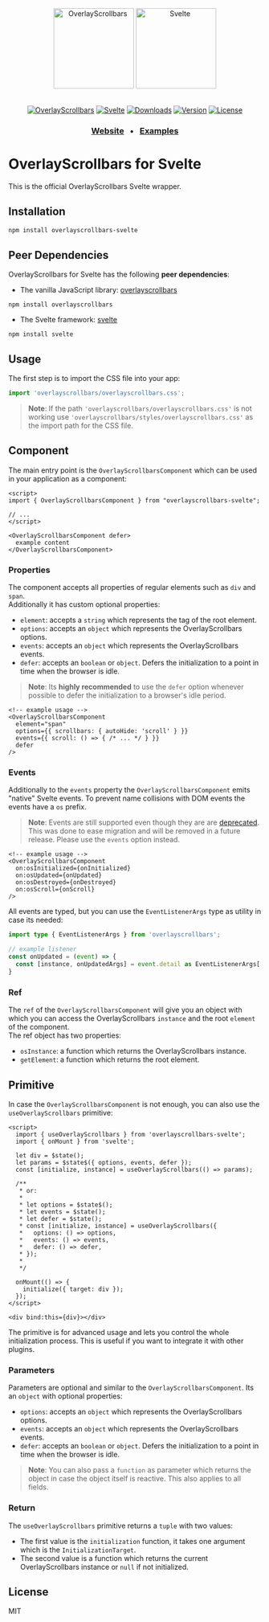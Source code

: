 <div align="center">
  <a href="https://kingsora.github.io/OverlayScrollbars"><img src="https://raw.githubusercontent.com/KingSora/OverlayScrollbars/master/logo/logo.png" width="160" height="160" alt="OverlayScrollbars"></a>
  <a href="https://svelte.dev/"><img src="https://raw.githubusercontent.com/KingSora/OverlayScrollbars/master/packages/overlayscrollbars-svelte/logo.svg" width="160" height="160" alt="Svelte"></a>
</div>
<br />
<div align="center">

  [![OverlayScrollbars](https://img.shields.io/badge/OverlayScrollbars-%5E2.0.0-338EFF?style=flat-square)](https://github.com/KingSora/OverlayScrollbars)
  [![Svelte](https://img.shields.io/badge/Svelte-%5E5.0.0-FF3E00?style=flat-square&logo=svelte)](https://github.com/sveltejs/svelte)
  [![Downloads](https://img.shields.io/npm/dt/overlayscrollbars-svelte.svg?style=flat-square)](https://www.npmjs.com/package/overlayscrollbars-svelte)
  [![Version](https://img.shields.io/npm/v/overlayscrollbars-svelte.svg?style=flat-square)](https://www.npmjs.com/package/overlayscrollbars-svelte)
  [![License](https://img.shields.io/github/license/kingsora/overlayscrollbars.svg?style=flat-square)](#)

</div>
<h3 align="center">
  <a href="https://kingsora.github.io/OverlayScrollbars">Website</a>
  &nbsp;&nbsp;&bull;&nbsp;&nbsp;
  <a href="https://kingsora.github.io/OverlayScrollbars/examples">Examples</a>
</h3>

# OverlayScrollbars for Svelte

This is the official OverlayScrollbars Svelte wrapper.

## Installation

```sh
npm install overlayscrollbars-svelte
```

## Peer Dependencies

OverlayScrollbars for Svelte has the following **peer dependencies**:

- The vanilla JavaScript library: [overlayscrollbars](https://www.npmjs.com/package/overlayscrollbars)

```
npm install overlayscrollbars
```

- The Svelte framework: [svelte](https://www.npmjs.com/package/svelte)

```
npm install svelte
```

## Usage

The first step is to import the CSS file into your app:
```ts
import 'overlayscrollbars/overlayscrollbars.css';
```

> __Note__: If the path `'overlayscrollbars/overlayscrollbars.css'` is not working use `'overlayscrollbars/styles/overlayscrollbars.css'` as the import path for the CSS file.

## Component

The main entry point is the `OverlayScrollbarsComponent` which can be used in your application as a component:

```svelte
<script>
import { OverlayScrollbarsComponent } from "overlayscrollbars-svelte";

// ...
</script>

<OverlayScrollbarsComponent defer>
  example content
</OverlayScrollbarsComponent>
```

### Properties

The component accepts all properties of regular elements such as `div` and `span`.  
Additionally it has custom optional properties:

- `element`: accepts a `string` which represents the tag of the root element.
- `options`: accepts an `object` which represents the OverlayScrollbars options.
- `events`: accepts an `object` which represents the OverlayScrollbars events.
- `defer`: accepts an `boolean` or `object`. Defers the initialization to a point in time when the browser is idle.

> __Note__: Its **highly recommended** to use the `defer` option whenever possible to defer the initialization to a browser's idle period.

```svelte
<!-- example usage -->
<OverlayScrollbarsComponent
  element="span"
  options={{ scrollbars: { autoHide: 'scroll' } }}
  events={{ scroll: () => { /* ... */ } }}
  defer
/>
```

### Events

Additionally to the `events` property the `OverlayScrollbarsComponent` emits "native" Svelte events. To prevent name collisions with DOM events the events have a `os` prefix. 

> __Note__: Events are still supported even though they are are [deprecated](https://svelte.dev/docs/svelte/v5-migration-guide#Event-changes). This was done to ease migration and will be removed in a future release. Please use the `events` option instead.

```svelte
<!-- example usage -->
<OverlayScrollbarsComponent
  on:osInitialized={onInitialized}
  on:osUpdated={onUpdated}
  on:osDestroyed={onDestroyed}
  on:osScroll={onScroll}
/>
```

All events are typed, but you can use the `EventListenerArgs` type as utility in case its needed:

```ts
import type { EventListenerArgs } from 'overlayscrollbars';

// example listener
const onUpdated = (event) => {
  const [instance, onUpdatedArgs] = event.detail as EventListenerArgs['updated'];
}
```

### Ref

The `ref` of the `OverlayScrollbarsComponent` will give you an object with which you can access the OverlayScrollbars `instance` and the root `element` of the component.  
The ref object has two properties:

- `osInstance`: a function which returns the OverlayScrollbars instance.
- `getElement`: a function which returns the root element.

## Primitive

In case the `OverlayScrollbarsComponent` is not enough, you can also use the `useOverlayScrollbars` primitive:

```svelte
<script>
  import { useOverlayScrollbars } from 'overlayscrollbars-svelte';
  import { onMount } from 'svelte';

  let div = $state();
  let params = $state$({ options, events, defer });
  const [initialize, instance] = useOverlayScrollbars(() => params);

  /** 
   * or:
   * 
   * let options = $state$();
   * let events = $state();
   * let defer = $state();
   * const [initialize, instance] = useOverlayScrollbars({
   *   options: () => options,
   *   events: () => events,
   *   defer: () => defer,
   * });
   * 
   */

  onMount(() => {
    initialize({ target: div });
  });
</script>

<div bind:this={div}></div>
```

The primitive is for advanced usage and lets you control the whole initialization process. This is useful if you want to integrate it with other plugins.

### Parameters

Parameters are optional and similar to the `OverlayScrollbarsComponent`.
Its an `object` with optional properties:

- `options`: accepts an `object` which represents the OverlayScrollbars options.
- `events`: accepts an `object` which represents the OverlayScrollbars events.
- `defer`: accepts an `boolean` or `object`. Defers the initialization to a point in time when the browser is idle.

> __Note__: You can also pass a `function` as parameter which returns the object in case the object itself is reactive. This also applies to all fields.

### Return

The `useOverlayScrollbars` primitive returns a `tuple` with two values:

- The first value is the `initialization` function, it takes one argument which is the `InitializationTarget`.
- The second value is a function which returns the current OverlayScrollbars instance or `null` if not initialized.

## License

MIT
